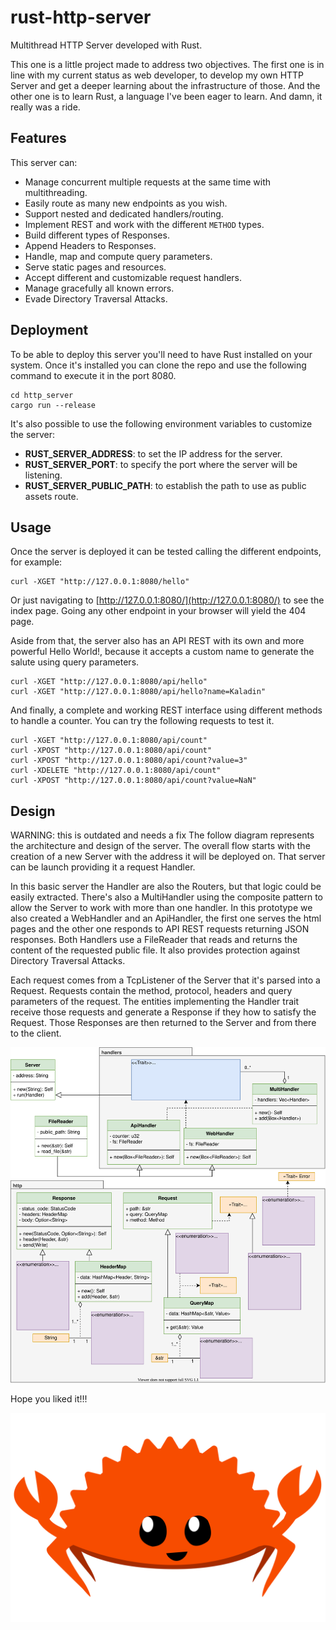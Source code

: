 # rust-http-server
Multithread HTTP Server developed with Rust.

This one is a little project made to address two objectives.
The first one is in line with my current status as web developer, to develop my own HTTP Server and 
get a deeper learning about the infrastructure of those.
And the other one is to learn Rust, a language I've been eager to learn. 
And damn, it really was a ride.

## Features

This server can:

* Manage concurrent multiple requests at the same time with multithreading.
* Easily route as many new endpoints as you wish.
* Support nested and dedicated handlers/routing.
* Implement REST and work with the different `METHOD` types.
* Build different types of Responses.
* Append Headers to Responses.
* Handle, map and compute query parameters.
* Serve static pages and resources.
* Accept different and customizable request handlers.
* Manage gracefully all known errors.
* Evade Directory Traversal Attacks.

## Deployment

To be able to deploy this server you'll need to have Rust installed on your system.
Once it's installed you can clone the repo and use the following command to execute it in the port 8080.

```shell
cd http_server
cargo run --release
```

It's also possible to use the following environment variables to customize the server:

* **RUST_SERVER_ADDRESS**: to set the IP address for the server.
* **RUST_SERVER_PORT**: to specify the port where the server will be listening.
* **RUST_SERVER_PUBLIC_PATH**: to establish the path to use as public assets route.

## Usage

Once the server is deployed it can be tested calling the different endpoints, for example:

```shell
curl -XGET "http://127.0.0.1:8080/hello"
```

Or just navigating to [http://127.0.0.1:8080/](http://127.0.0.1:8080/) to see the index page.
Going any other endpoint in your browser will yield the 404 page.

Aside from that, the server also has an API REST with its own and more powerful Hello World!,
because it accepts a custom name to generate the salute using query parameters.

```shell
curl -XGET "http://127.0.0.1:8080/api/hello"
curl -XGET "http://127.0.0.1:8080/api/hello?name=Kaladin"
```

And finally, a complete and working REST interface using different methods to handle a counter.
You can try the following requests to test it.

```shell
curl -XGET "http://127.0.0.1:8080/api/count"
curl -XPOST "http://127.0.0.1:8080/api/count"
curl -XPOST "http://127.0.0.1:8080/api/count?value=3"
curl -XDELETE "http://127.0.0.1:8080/api/count"
curl -XPOST "http://127.0.0.1:8080/api/count?value=NaN"
```

## Design

WARNING: this is outdated and needs a fix
The follow diagram represents the architecture and design of the server.
The overall flow starts with the creation of a new Server with the address it will be deployed on.
That server can be launch providing it a request Handler.

In this basic server the Handler are also the Routers, but that logic could be easily extracted.
There's also a MultiHandler using the composite pattern to allow the Server to work with more than one handler.
In this prototype we also created a WebHandler and an ApiHandler, the first one serves the html pages
and the other one responds to API REST requests returning JSON responses.
Both Handlers use a FileReader that reads and returns the content of the requested public file.
It also provides protection against Directory Traversal Attacks.

Each request comes from a TcpListener of the Server that it's parsed into a Request.
Requests contain the method, protocol, headers and query parameters of the request.
The entities implementing the Handler trait receive those requests and generate a Response
if they how to satisfy the Request.
Those Responses are then returned to the Server and from there to the client.

![Server Class Diagram](RustHttpServer.drawio.svg)

Hope you liked it!!!

![Ferris](public/img/rustacean-flat-happy.svg)